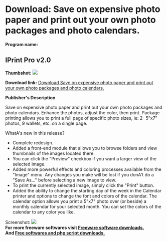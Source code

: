 # Download: Save on expensive photo paper and print out your own photo packages and photo calendars.

**Program name:**

## IPrint Pro v2.0

  
**Thumbshot:** ![](http://www.freewarefiles.com/screenshot/iprintpro_md.gif)   
  
**Download link:** [Download Save on expensive photo paper and print out your own photo packages and photo calendars.](http://freesoftwares.boysofts.com/IPrint-Pro-V_program_17385.html)  
  


**Publisher's Description**  
  


Save on expensive photo paper and print out your own photo packages and photo calendars. Enhance the photos, adjust the color, then print. Package printing allows you to print a full page of specific photo sizes, ie: 2- 5"x7" photos, 9 wallets, etc. on a single page. 

WhatA's new in this release?

  * Complete redesign. 
  * Added a front-end module that allows you to browse folders and view thumbnails of the images located there. 
  * You can click the "Preview" checkbox if you want a larger view of the selected image. 
  * Added more powerful effects and coloring processes available from the "Image" menu. Any changes you make will be lost if you donA't do a "Save As..." before selecting a new image to view. 
  * To print the currently selected image, simply click the "Print" button. 
  * Added the ability to change the starting day of the week in the Calendar printer and options to change the font and colors of the calendar. 
The calendar option allows you print a 5"x7" photo over (or beside) a monthly calendar for your selected month. You can set the colors of the calendar to any color you like. 

  
  
Screenshot: ![](http://www.freewarefiles.com/screenshot/iprintpro.gif)   
**For more freeware softwares visit [Freeware software downloads.](http://freesoftwares.boysofts.com/)**   
**And [Free softwares and php script downloads.](http://www.boysofts.com/)**
